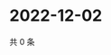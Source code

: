 # 2022-12-02

共 0 条

<!-- BEGIN WEIBO -->
<!-- 最后更新时间 Fri Dec 02 2022 18:15:45 GMT+0800 (China Standard Time) -->

<!-- END WEIBO -->
